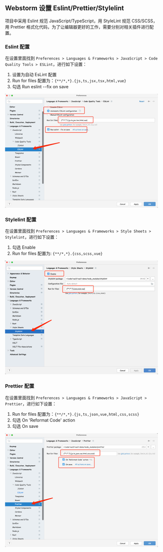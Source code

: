 ## Webstorm 设置 Eslint/Prettier/Stylelint

项目中采用 Eslint 规范 JavaScript/TypeScript，用 StyleLint 规范 CSS/SCSS，用 Prettier 格式化代码，为了让编辑器更好的工作，需要分别对相关插件进行配置。

### Eslint 配置

在设置里面找到 `Preferences > Languages & Frameworks > JavaScript > Code Quality Tools > ESLint`，进行如下设置：

1. 设置为自动 EsLint 配置
2. Run for files 配置为：`{**/*,*}.{js,ts,jsx,tsx,html,vue}`
3. 勾选 Run eslint --fix on save

![Eslint设置](assets/eslint-setup.png)

### Stylelint 配置

在设置里面找到 `Preferences > Languages & Frameworks > Style Sheets > Stylelint`，进行如下设置：

1. 勾选 Enable
2. Run for files 配置为: `{**/*,*}.{css,scss,vue}`

![Stylelint设置](assets/stylelint-setup.png)

### Prettier 配置

在设置里面找到 `Preferences > Languages & Frameworks > JavaScript > Prettier`，进行如下设置：

1. Run for files 配置为：`{**/*,*}.{js,ts,json,vue,html,css,scss}`
2. 勾选 On 'Reformat Code' action
3. 勾选 On save

![Prettier设置](assets/prettier-setup.png)
